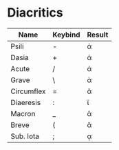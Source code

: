 # Diacritics
| Name       | Keybind | Result |
|------------|---------|--------|
| Psili      | -       | ἀ      |
| Dasia      | +       | ἁ      |
| Acute      | /       | ά      |
| Grave      | \       | ὰ      |
| Circumflex | =       | ᾶ      |
| Diaeresis  | :       | ϊ      |
| Macron     | _       | ᾱ      |
| Breve      | (       | ᾰ      |
| Sub. Iota  | ;       | ᾳ      |